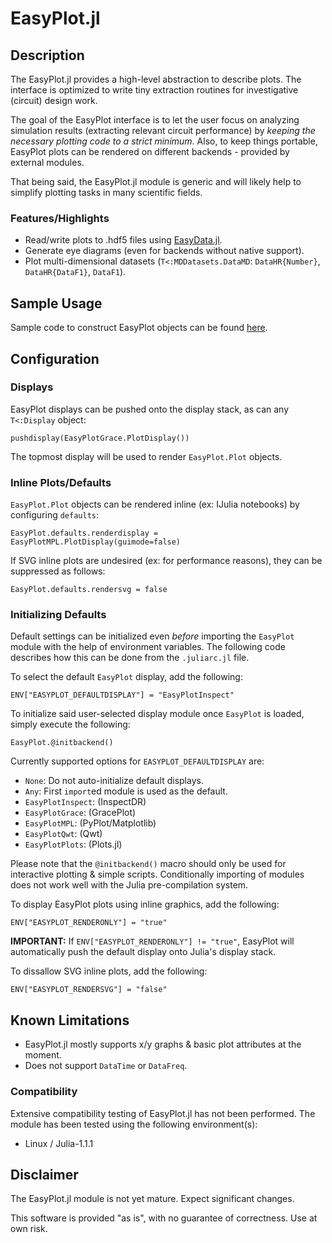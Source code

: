 # EasyPlot.jl

## Description

The EasyPlot.jl provides a high-level abstraction to describe plots.  The interface is optimized to write tiny extraction routines for investigative (circuit) design work.

The goal of the EasyPlot interface is to let the user focus on analyzing simulation results (extracting relevant circuit performance) by *keeping the necessary plotting code to a strict minimum*.  Also, to keep things portable, EasyPlot plots can be rendered on different backends - provided by external modules.

That being said, the EasyPlot.jl module is generic and will likely help to simplify plotting tasks in many scientific fields.

### Features/Highlights

 - Read/write plots to .hdf5 files using [EasyData.jl](https://github.com/ma-laforge/EasyData.jl).
 - Generate eye diagrams (even for backends without native support).
 - Plot multi-dimensional datasets (`T<:MDDatasets.DataMD`: `DataHR{Number}`, `DataHR{DataF1}`, `DataF1`).

## Sample Usage

Sample code to construct EasyPlot objects can be found [here](sample/).

## Configuration

### Displays

EasyPlot displays can be pushed onto the display stack, as can any `T<:Display` object:

	pushdisplay(EasyPlotGrace.PlotDisplay())

The topmost display will be used to render `EasyPlot.Plot` objects.


### Inline Plots/Defaults

`EasyPlot.Plot` objects can be rendered inline (ex: IJulia notebooks) by configuring `defaults`:

	EasyPlot.defaults.renderdisplay = EasyPlotMPL.PlotDisplay(guimode=false)

If SVG inline plots are undesired (ex: for performance reasons), they can be suppressed as follows:

	EasyPlot.defaults.rendersvg = false

### Initializing Defaults

Default settings can be initialized even *before* importing the `EasyPlot` module with the help of environment variables.  The following code describes how this can be done from the `.juliarc.jl` file.

To select the default `EasyPlot` display, add the following:

	ENV["EASYPLOT_DEFAULTDISPLAY"] = "EasyPlotInspect"

To initialize said user-selected display module once `EasyPlot` is loaded, simply execute the following:

	EasyPlot.@initbackend()

Currently supported options for `EASYPLOT_DEFAULTDISPLAY` are:
 - `None`: Do not auto-initialize default displays.
 - `Any`: First `import`ed module is used as the default.
 - `EasyPlotInspect`: (InspectDR)
 - `EasyPlotGrace`: (GracePlot)
 - `EasyPlotMPL`: (PyPlot/Matplotlib)
 - `EasyPlotQwt`: (Qwt)
 - `EasyPlotPlots`: (Plots.jl)

Please note that the `@initbackend()` macro should only be used for interactive plotting & simple scripts.  Conditionally importing of modules does not work well with the Julia pre-compilation system.

To display EasyPlot plots using inline graphics, add the following:

	ENV["EASYPLOT_RENDERONLY"] = "true"

**IMPORTANT:** If `ENV["EASYPLOT_RENDERONLY"] != "true"`, EasyPlot will automatically push the default display onto Julia's display stack.

To dissallow SVG inline plots, add the following:

	ENV["EASYPLOT_RENDERSVG"] = "false"

## Known Limitations

 - EasyPlot.jl mostly supports x/y graphs & basic plot attributes at the moment.
 - Does not support `DataTime` or `DataFreq`.

### Compatibility

Extensive compatibility testing of EasyPlot.jl has not been performed.  The module has been tested using the following environment(s):

 - Linux / Julia-1.1.1

## Disclaimer

The EasyPlot.jl module is not yet mature.  Expect significant changes.

This software is provided "as is", with no guarantee of correctness.  Use at own risk.

